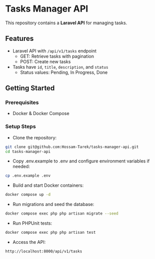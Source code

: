 # Tasks Manager API

This repository contains a **Laravel API** for managing tasks.

## Features

- Laravel API with `/api/v1/tasks` endpoint
    - GET: Retrieve tasks with pagination
    - POST: Create new tasks
- Tasks have `id`, `title`, `description`, and `status`
    - Status values: Pending, In Progress, Done

## Getting Started

### Prerequisites

- Docker & Docker Compose

### Setup Steps

- Clone the repository:
```bash
git clone git@github.com:Hossam-Tarek/tasks-manager-api.git
cd tasks-manager-api
```
- Copy .env.example to .env and configure environment variables if needed:
```bash
cp .env.example .env
```
- Build and start Docker containers:
```bash
docker compose up -d
```
- Run migrations and seed the database:
```bash
docker compose exec php php artisan migrate --seed
```
- Run PHPUnit tests:
```bash
docker compose exec php php artisan test
```
- Access the API:
```bash
http://localhost:8000/api/v1/tasks
```
